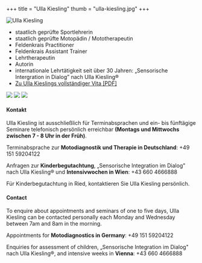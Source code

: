 +++
title = "Ulla Kiesling"
thumb = "ulla-kiesling.jpg"
+++

<img class="referentin" src="/referentinnen/ulla-kiesling-1.jpg" alt="Ulla Kiesling" />

- staatlich geprüfte Sportlehrerin
- staatlich geprüfte Motopädin / Mototherapeutin
- Feldenkrais Practitioner
- Feldenkrais Assistant Trainer
- Lehrtherapeutin
- Autorin
- internationale Lehrtätigkeit seit über 30 Jahren: „Sensorische Intergration in Dialog” nach Ulla Kiesling®
- [Zu Ulla Kieslings vollständiger Vita [PDF]](/Ulla-Kiesling-CV.pdf)


<img class="photo-big" src="/ulla-kiesling-praxis/ulla-kiesling-praxis-1.jpg" />
<img class="photo-big" src="/ulla-kiesling-praxis/ulla-kiesling-praxis-6.jpg" />
<img class="photo-big" src="/ulla-kiesling-praxis/ulla-kiesling-praxis-7.jpg" />

#### Kontakt

Ulla Kiesling ist ausschließlich für Terminabsprachen und ein- bis fünftägige Seminare telefonisch persönlich erreichbar **(Montags und Mittwochs zwischen 7 - 8 Uhr in der Früh)**.

Terminabsprache zur **Motodiagnostik und Therapie in Deutschland**: +49 151 59204122

Anfragen zur **Kinderbegutachtung**, „Sensorische Integration im Dialog" nach Ulla Kiesling® und **Intensivwochen in Wien**: +43 660 4666888

Für Kinderbegutachtung in Ried, kontaktieren Sie Ulla Kiesling persönlich.



#### Contact

To enquire about appointments and seminars of one to five days, Ulla Kiesling can be contacted personally each Monday and Wednesday between 7am and 8am in the morning.

Appointments for **Motodiagnostics in Germany**: +49 151 59204122

Enquiries for assessment of children, „Sensorische Integration im Dialog" nach Ulla Kiesling®, and intensive weeks in **Vienna**: +43 660 4666888

